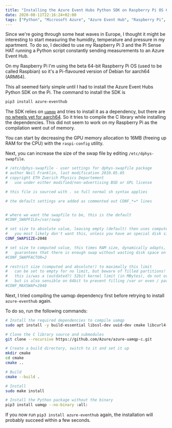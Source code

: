 ```yaml
---
title: "Installing the Azure Event Hubs Python SDK on Raspberry Pi OS 64-bit"
date: 2020-08-11T22:16:24+02:00
tags: ["Python", "Microsoft Azure", "Azure Event Hub", "Raspberry Pi", "Debian"]
---
```


Since we're going through some heat waves in Europe, I thought it might be interesting to start measuring the humidity, temperature and pressure in my apartment. To do so, I decided to use my Raspberry Pi 3 and the Pi Sense HAT running a Python script constantly sending measurements to an Azure Event Hub.

On my Raspberry Pi I'm using the beta 64-bit Raspberry Pi OS (used to be called Raspbian) so it's a Pi-flavoured version of Debian for aarch64 (ARM64).

This all seemed fairly simple until I had to install the Azure Event Hubs Python SDK on the Pi. The command to install the SDK is

```sh
pip3 install azure-eventhub
```

The SDK relies on [`uamqp`](https://github.com/Azure/azure-uamqp-python) and tries to install it as a dependency, but there are [no wheels yet for aarch64](https://github.com/Azure/azure-uamqp-python/issues/15). So it tries to compile the C library while installing the dependencies. This did not seem to work on my Raspberry Pi as the compilation went out of memory.

You can start by decreasing the GPU memory allocation to 16MB (freeing up RAM for the CPU) with the `raspi-config` utility.

Next, you can increase the size of the swap file by editing `/etc/dphys-swapfile`.

```sh
# /etc/dphys-swapfile - user settings for dphys-swapfile package
# author Neil Franklin, last modification 2010.05.05
# copyright ETH Zuerich Physics Departement
#   use under either modified/non-advertising BSD or GPL license

# this file is sourced with . so full normal sh syntax applies

# the default settings are added as commented out CONF_*=* lines


# where we want the swapfile to be, this is the default
#CONF_SWAPFILE=/var/swap

# set size to absolute value, leaving empty (default) then uses computed value
#   you most likely don't want this, unless you have an special disk situation
CONF_SWAPSIZE=2048

# set size to computed value, this times RAM size, dynamically adapts,
#   guarantees that there is enough swap without wasting disk space on excess
#CONF_SWAPFACTOR=2

# restrict size (computed and absolute!) to maximally this limit
#   can be set to empty for no limit, but beware of filled partitions!
#   this is/was a (outdated?) 32bit kernel limit (in MBytes), do not overrun it
#   but is also sensible on 64bit to prevent filling /var or even / partition
#CONF_MAXSWAP=2048
```

Next, I tried compiling the uamqp dependency first before retrying to install `azure-eventhub` again.

To do so, run the following commands:

```sh
# Install the required dependencies to compile uamqp
sudo apt install -y build-essential libssl-dev uuid-dev cmake libcurl4-openssl-dev pkg-config python3-dev python3-pip curl

# Clone the C library source and submodules
git clone --recursive https://github.com/Azure/azure-uamqp-c.git

# Create a build directory, switch to it and set it up
mkdir cmake
cd cmake
cmake ..

# Build
cmake --build .

# Install
sudo make install

# Install the Python package without the binary
pip3 install uamqp --no-binary :all:
```

If you now run `pip3 install azure-eventhub` again, the installation will probably succeed within a few seconds.